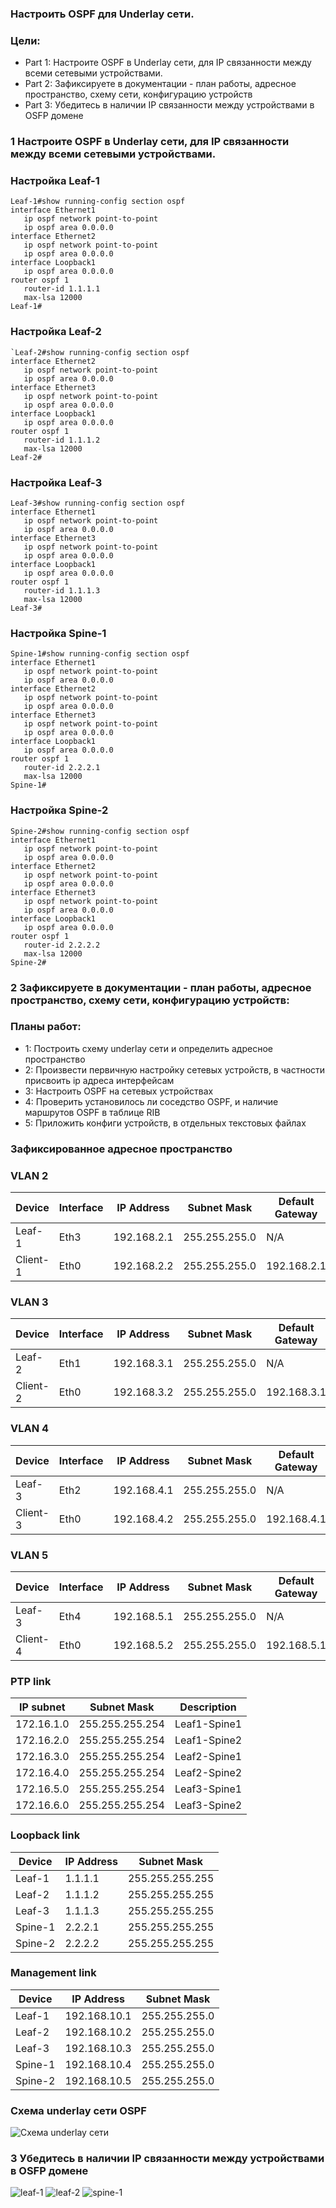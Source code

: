 ### Настроить OSPF для Underlay сети.

### Цели:
- Part 1: Настроите OSPF в Underlay сети, для IP связанности между всеми сетевыми устройствами.
- Part 2: Зафиксируете в документации - план работы, адресное пространство, схему сети, конфигурацию устройств
- Part 3: Убедитесь в наличии IP связанности между устройствами в OSFP домене

###  1 Настроите OSPF в Underlay сети, для IP связанности между всеми сетевыми устройствами.

### Настройка Leaf-1

```
Leaf-1#show running-config section ospf
interface Ethernet1
   ip ospf network point-to-point
   ip ospf area 0.0.0.0
interface Ethernet2
   ip ospf network point-to-point
   ip ospf area 0.0.0.0
interface Loopback1
   ip ospf area 0.0.0.0
router ospf 1
   router-id 1.1.1.1
   max-lsa 12000
Leaf-1#
```

### Настройка Leaf-2

```
`Leaf-2#show running-config section ospf
interface Ethernet2
   ip ospf network point-to-point
   ip ospf area 0.0.0.0
interface Ethernet3
   ip ospf network point-to-point
   ip ospf area 0.0.0.0
interface Loopback1
   ip ospf area 0.0.0.0
router ospf 1
   router-id 1.1.1.2
   max-lsa 12000
Leaf-2#
```

### Настройка Leaf-3

```
Leaf-3#show running-config section ospf
interface Ethernet1
   ip ospf network point-to-point
   ip ospf area 0.0.0.0
interface Ethernet3
   ip ospf network point-to-point
   ip ospf area 0.0.0.0
interface Loopback1
   ip ospf area 0.0.0.0
router ospf 1
   router-id 1.1.1.3
   max-lsa 12000
Leaf-3#
```

### Настройка Spine-1

```
Spine-1#show running-config section ospf
interface Ethernet1
   ip ospf network point-to-point
   ip ospf area 0.0.0.0
interface Ethernet2
   ip ospf network point-to-point
   ip ospf area 0.0.0.0
interface Ethernet3
   ip ospf network point-to-point
   ip ospf area 0.0.0.0
interface Loopback1
   ip ospf area 0.0.0.0
router ospf 1
   router-id 2.2.2.1
   max-lsa 12000
Spine-1#
```

### Настройка Spine-2

```
Spine-2#show running-config section ospf
interface Ethernet1
   ip ospf network point-to-point
   ip ospf area 0.0.0.0
interface Ethernet2
   ip ospf network point-to-point
   ip ospf area 0.0.0.0
interface Ethernet3
   ip ospf network point-to-point
   ip ospf area 0.0.0.0
interface Loopback1
   ip ospf area 0.0.0.0
router ospf 1
   router-id 2.2.2.2
   max-lsa 12000
Spine-2#
```




### 2 Зафиксируете в документации - план работы, адресное пространство, схему сети, конфигурацию устройств:



### Планы работ:
- 1:  Построить схему underlay  сети и определить адресное пространство
- 2:  Произвести первичную настройку сетевых устройств, в частности присвоить ip адреса интерфейсам  
- 3:  Настроить OSPF на сетевых устройствах 
- 4:  Проверить установилось ли соседство OSPF, и наличие маршрутов OSPF в таблице RIB
- 5:  Приложить конфиги устройств, в отдельных текстовых файлах


### Зафиксированное адресное пространство


### VLAN 2

|Device|Interface|IP Address|Subnet Mask|Default Gateway
|---|---|---|---|---|
Leaf-1|Eth3|192.168.2.1|255.255.255.0|N/A
Client-1|Eth0|192.168.2.2|255.255.255.0|192.168.2.1

### VLAN 3

|Device|Interface|IP Address|Subnet Mask|Default Gateway
|---|---|---|---|---|
Leaf-2|Eth1|192.168.3.1|255.255.255.0|N/A
Client-2|Eth0|192.168.3.2|255.255.255.0|192.168.3.1



### VLAN 4

|Device|Interface|IP Address|Subnet Mask|Default Gateway
|---|---|---|---|---|
Leaf-3|Eth2|192.168.4.1|255.255.255.0|N/A
Client-3|Eth0|192.168.4.2|255.255.255.0|192.168.4.1


### VLAN 5

|Device|Interface|IP Address|Subnet Mask|Default Gateway
|---|---|---|---|---|
Leaf-3|Eth4|192.168.5.1|255.255.255.0|N/A
Client-4|Eth0|192.168.5.2|255.255.255.0|192.168.5.1


### PTP link

|IP subnet|Subnet Mask|Description
|---|---|---|
172.16.1.0|255.255.255.254|Leaf1-Spine1
172.16.2.0|255.255.255.254|Leaf1-Spine2
172.16.3.0|255.255.255.254|Leaf2-Spine1
172.16.4.0|255.255.255.254|Leaf2-Spine2
172.16.5.0|255.255.255.254|Leaf3-Spine1
172.16.6.0|255.255.255.254|Leaf3-Spine2


### Loopback link

|Device|IP Address|Subnet Mask
|---|---|---|
Leaf-1|1.1.1.1|255.255.255.255
Leaf-2|1.1.1.2|255.255.255.255
Leaf-3|1.1.1.3|255.255.255.255
Spine-1|2.2.2.1|255.255.255.255
Spine-2|2.2.2.2|255.255.255.255


### Management link

|Device|IP Address|Subnet Mask
|---|---|---|
Leaf-1|192.168.10.1|255.255.255.0
Leaf-2|192.168.10.2|255.255.255.0
Leaf-3|192.168.10.3|255.255.255.0
Spine-1|192.168.10.4|255.255.255.0
Spine-2|192.168.10.5|255.255.255.0


### Схема underlay сети OSPF

![Схема underlay сети](underlay_ospf.png)


### 3 Убедитесь в наличии IP связанности между устройствами в OSFP домене

![leaf-1](ospf_check.png)
![leaf-2](ospf_check1.png)
![spine-1](ospf_check3.png)












